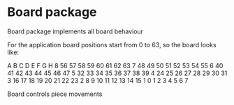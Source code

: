 # Board package

Board package implements all board behaviour

For the application board positions start from 0 to 63, so the board looks like:

   A  B  C  D  E  F  G  H
8  56 57 58 59 60 61 62 63
7  48 49 50 51 52 53 54 55
6  40 41 42 43 44 45 46 47
5  32 33 34 35 36 37 38 39
4  24 25 26 27 28 29 30 31
3  16 17 18 19 20 21 22 23
2  8  9  10 11 12 13 14 15
1  0  1  2  3  4  5  6  7

Board controls piece movements